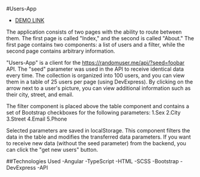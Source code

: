 #Users-App

- [DEMO LINK](https://malva37.github.io/users-app/)

The application consists of two pages with the ability to route between them. The first page is called "Index," and the second is called "About." The first page contains two components: a list of users and a filter, while the second page contains arbitrary information.

"Users-App" is a client for the https://randomuser.me/api/?seed=foobar API. The "seed" parameter was used in the API to receive identical data every time. The collection is organized into 100 users, and you can view them in a table of 25 users per page (using DevExpress). By clicking on the arrow next to a user's picture, you can view additional information such as their city, street, and email.

The filter component is placed above the table component and contains a set of Bootstrap checkboxes for the following parameters:
1.Sex
2.City
3.Street
4.Email
5.Phone

Selected parameters are saved in localStorage. This component filters the data in the table and modifies the transferred data parameters. If you want to receive new data (without the seed parameter) from the backend, you can click the "get new users" button.

##Technologies Used
-Angular
-TypeScript
-HTML
-SCSS
-Bootstrap
-DevExpress
-API



